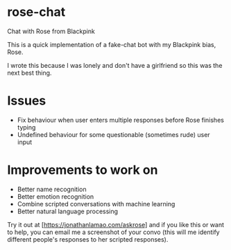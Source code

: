 # rose-chat
 Chat with Rose from Blackpink

This is a quick implementation of a fake-chat bot with my Blackpink bias, Rose.

I wrote this because I was lonely and don't have a girlfriend so this was the next best thing.

# Issues
- Fix behaviour when user enters multiple responses before Rose finishes typing
- Undefined behaviour for some questionable (sometimes rude) user input

# Improvements to work on
- Better name recognition
- Better emotion recognition
- Combine scripted conversations with machine learning
- Better natural language processing

Try it out at [https://jonathanlamao.com/askrose] and if you like this or want to help, you can email me a screenshot of your convo (this will me identify different people's responses to her scripted responses).